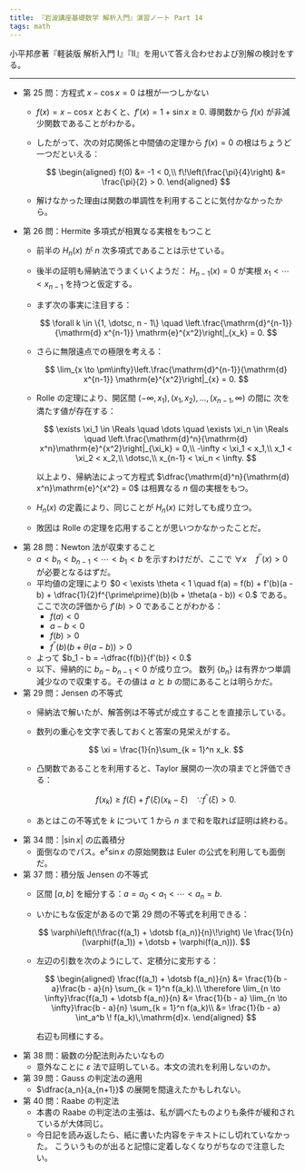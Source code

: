 ```yaml
---
title: 『岩波講座基礎数学 解析入門』演習ノート Part 14
tags: math
---
```


小平邦彦著『軽装版 解析入門 I』『II』を用いて答え合わせおよび別解の検討をする。

----

* 第 25 問：方程式 $x - \cos x = 0$ は根が一つしかない
  * $f(x) = x - \cos x$ とおくと、$f'(x) = 1 + \sin x \ge 0.$ 導関数から $f(x)$ が非減少関数であることがわかる。
  * したがって、次の対応関係と中間値の定理から $f(x) = 0$ の根はちょうど一つだといえる：

    $$
    \begin{aligned}
    f(0) &= -1 < 0,\\
    f\!\left(\frac{\pi}{4}\right) &= \frac{\pi}{2} > 0.
    \end{aligned}
    $$

  * 解けなかった理由は関数の単調性を利用することに気付かなかったから。
* 第 26 問：Hermite 多項式が相異なる実根をもつこと
  * 前半の $H_n(x)$ が $n$ 次多項式であることは示せている。
  * 後半の証明も帰納法でうまくいくようだ：
    $H_{n-1}(x) = 0$ が実根 $x_1 < \dotsb < x_{n-1}$ を持つと仮定する。
  * まず次の事実に注目する：

    $$
    \forall k \in \{1, \dotsc, n - 1\} \quad
    \left.\frac{\mathrm{d}^{n-1}}{\mathrm{d} x^{n-1}} \mathrm{e}^{x^2}\right|_{x_k} = 0.
    $$

  * さらに無限遠点での極限を考える：

    $$
    \lim_{x \to \pm\infty}\left.\frac{\mathrm{d}^{n-1}}{\mathrm{d} x^{n-1}} \mathrm{e}^{x^2}\right|_{x} = 0.
    $$

  * Rolle の定理により、開区間 ${(-\infty, x_1)}, {(x_1, x_2)}, \dotsc, {(x_{n-1}, \infty)}$ の間に
    次を満たす値が存在する：

    $$
    \exists \xi_1 \in \Reals \quad
    \dots \quad
    \exists \xi_n \in \Reals \quad
    \left.\frac{\mathrm{d}^n}{\mathrm{d} x^n}\mathrm{e}^{x^2}\right|_{\xi_k} = 0,\\
    -\infty < \xi_1 < x_1,\\
    x_1 < \xi_2 < x_2,\\
    \dotsc,\\
    x_{n-1} < \xi_n < \infty.
    $$

    以上より、帰納法によって方程式 $\dfrac{\mathrm{d}^n}{\mathrm{d} x^n}\mathrm{e}^{x^2} = 0$ は相異なる $n$ 個の実根をもつ。
  * $H_n(x)$ の定義により、同じことが $H_n(x)$ に対しても成り立つ。
  * 敗因は Rolle の定理を応用することが思いつかなかったことだ。
* 第 28 問：Newton 法が収束すること
  * $a < b_n < b_{n-1} < \dotsb < b_1 < b$ を示すわけだが、ここで $\forall x \quad f^{\prime\prime}(x) > 0$ が必要となるはずだ。
  * 平均値の定理により
    $0 < \exists \theta < 1 \quad f(a) = f(b) + f'(b)(a - b) + \dfrac{1}{2}f^{\prime\prime}(b)(b + \theta(a - b)) < 0.$
    である。ここで次の評価から $f'(b) > 0$ であることがわかる：
    * $f(a) < 0$
    * $a - b < 0$
    * $f(b) > 0$
    * $f^{\prime\prime}(b)(b + \theta(a - b)) > 0$
  * よって $b_1 - b = -\dfrac{f(b)}{f'(b)} < 0.$
  * 以下、帰納的に $b_n - b_{n-1} < 0$ が成り立つ。
    数列 $\lbrace b_n\rbrace$ は有界かつ単調減少なので収束する。その値は $a$ と $b$ の間にあることは明らかだ。
* 第 29 問：Jensen の不等式
  * 帰納法で解いたが、解答例は不等式が成立することを直接示している。
  * 数列の重心を文字で表しておくと答案の見栄えがする。

    $$
    \xi = \frac{1}{n}\sum_{k = 1}^n x_k.
    $$

  * 凸関数であることを利用すると、Taylor 展開の一次の項までと評価できる：

    $$
    f(x_k) \ge f(\xi) + f'(\xi)(x_k - \xi)\quad\because f^{\prime\prime}(\xi) > 0.
    $$

  * あとはこの不等式を $k$ について $1$ から $n$ まで和を取れば証明は終わる。
* 第 34 問：${\vert\sin x\vert}$ の広義積分
  * 面倒なのでパス。$\mathrm{e}^x \sin x$ の原始関数は Euler の公式を利用しても面倒だ。
* 第 37 問：積分版 Jensen の不等式
  * 区間 ${[a, b]}$ を細分する：$a = a_0 < a_1 < \dotsb < a_n = b.$
  * いかにもな仮定があるので第 29 問の不等式を利用できる：

    $$
    \varphi\left(\!\frac{f(a_1) + \dotsb f(a_n)}{n}\!\right)
    \le \frac{1}{n}(\varphi(f(a_1)) + \dotsb + \varphi(f(a_n))).
    $$

  * 左辺の引数を次のようにして、定積分に変形する：

    $$
    \begin{aligned}
    \frac{f(a_1) + \dotsb f(a_n)}{n}
    &= \frac{1}{b - a}\frac{b - a}{n} \sum_{k = 1}^n f(a_k).\\
    \therefore \lim_{n \to \infty}\frac{f(a_1) + \dotsb f(a_n)}{n}
    &= \frac{1}{b - a} \lim_{n \to \infty}\frac{b - a}{n} \sum_{k = 1}^n f(a_k)\\
    &= \frac{1}{b - a} \int_a^b \! f(a_k)\,\mathrm{d}x.
    \end{aligned}
    $$

    右辺も同様にする。
* 第 38 問：級数の分配法則みたいなもの
  * 意外なことに $\varepsilon$ 法で証明している。本文の流れを利用しないのか。
* 第 39 問：Gauss の判定法の適用
  * $\dfrac{a_n}{a_{n+1}}$ の展開を間違えたかもしれない。
* 第 40 問：Raabe の判定法
  * 本書の Raabe の判定法の主張は、私が調べたものよりも条件が緩和されているが大体同じ。
  * 今日記を読み返したら、紙に書いた内容をテキストにし切れていなかった。
    こういうものが出ると記憶に定着しなくなりがちなので注意したい。
